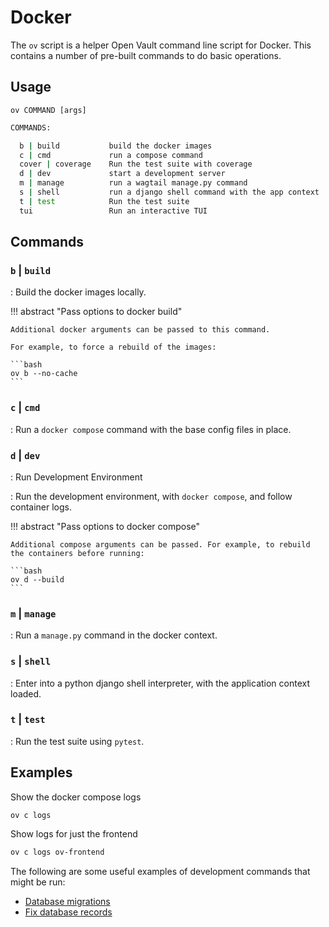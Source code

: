 # Docker

The `ov` script is a helper Open Vault command line script for Docker. This contains a number of pre-built commands to do basic operations.

## Usage

`ov COMMAND [args]`

```bash title="ov --help"
COMMANDS:

  b | build           build the docker images
  c | cmd             run a compose command
  cover | coverage    Run the test suite with coverage
  d | dev             start a development server
  m | manage          run a wagtail manage.py command
  s | shell           run a django shell command with the app context
  t | test            Run the test suite
  tui                 Run an interactive TUI
```

## Commands

### `b` | `build`

: Build the docker images locally.

!!! abstract "Pass options to docker build"

    Additional docker arguments can be passed to this command.

    For example, to force a rebuild of the images:

    ```bash
    ov b --no-cache
    ```

### `c` | `cmd`

: Run a `docker compose` command with the base config files in place.

### `d` | `dev`

: Run Development Environment

: Run the development environment, with `docker compose`, and follow container logs.

!!! abstract "Pass options to docker compose"

    Additional compose arguments can be passed. For example, to rebuild the containers before running:

    ```bash
    ov d --build
    ```

### `m` | `manage`

: Run a `manage.py` command in the docker context.

### `s` | `shell`

: Enter into a python django shell interpreter, with the application context loaded.

### `t` | `test`

: Run the test suite using `pytest`.

## Examples
Show the docker compose logs
```bash
ov c logs
```

Show logs for just the frontend
```bash
ov c logs ov-frontend
```
The following are some useful examples of development commands that might be run:

- [Database migrations](./migrate)
- [Fix database records](./fix_AAPBRecords)
